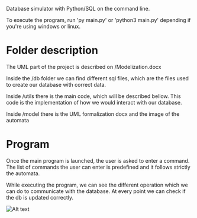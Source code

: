 Database simulator with Python/SQL on the command line.

To execute the program, run 'py main.py' or 'python3 main.py' 
depending if you're using windows or linux.


# Folder description
The UML part of the project is described on /Modelization.docx

Inside the /db folder we can find different sql files, which are the 
files used to create our database with correct data.

Inside /utils there is the main code, which will be described bellow.
This code is the implementation of how we would interact with our database.

Inside /model there is the UML formalization docx and the image of the automata

# Program 

Once the main program is launched, the user is asked to enter a command. 
The list of commands the user can enter is predefined and it follows strictly 
the automata. 

While executing the program, we can see the different operation which we can 
do to communicate with the database. At every point we can check if the db is
updated correctly.



![Alt text](/model/automaotn.svg "Optional title")